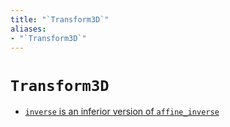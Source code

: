 ```yaml
---
title: "`Transform3D`"
aliases:
- "`Transform3D`"
---
```


# `Transform3D`

- [`inverse` is an inferior version of `affine_inverse`](godot-transform3d-inverse-inferior-to-affine-inverse.md)
